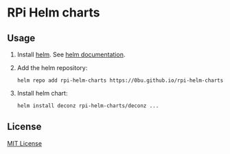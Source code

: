 # RPi Helm charts

## Usage

1. Install [helm](https://helm.sh). See [helm documentation](https://helm.sh/docs/).

2. Add the helm repository:

   ```console
   helm repo add rpi-helm-charts https://0bu.github.io/rpi-helm-charts
   ```

3. Install helm chart:

   ```console
   helm install deconz rpi-helm-charts/deconz ...
   ```

## License

[MIT License](./LICENSE)
